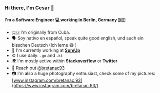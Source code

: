 ### Hi there, I'm Cesar 👋

#### I'm a Software Engineer :computer: working in Berlin, Germany :de:

- :cuba: I'm originally from Cuba.
- :speaking_head: Soy nativo en español, speak quite good english, und auch ein bisschen Deutsch (Ich lerne :smile: ) 
- :scroll: I'm currently working at [**SumUp**](https://www.sumup.com/en-us/)
- ⚙️ I use daily: `.go` and `.kt`
- 🌍 I'm mostly active within **Stackoverflow** or **Twitter**
- :postbox: Reach out [@bretanac93](https://x.com/bretanac93)
- :camera: I'm also a huge photography enthusiast, check some of my pictures: [www.instagram.com/bretanac.93](https://www.instagram.com/bretanac.93/)

